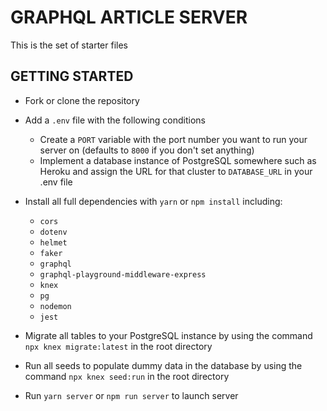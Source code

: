 # GRAPHQL ARTICLE SERVER

This is the set of starter files 

## GETTING STARTED

- Fork or clone the repository
- Add a `.env` file with the following conditions
  - Create a `PORT` variable with the port number you want to run your server on (defaults to `8000` if you don't set anything)
  - Implement a database instance of PostgreSQL somewhere such as Heroku and assign the URL for that cluster to `DATABASE_URL` in your .env file
- Install all full dependencies with `yarn` or `npm install` including:

  - `cors`
  - `dotenv`
  - `helmet`
  - `faker`
  - `graphql`
  - `graphql-playground-middleware-express`
  - `knex`
  - `pg`
  - `nodemon`
  - `jest`

- Migrate all tables to your PostgreSQL instance by using the command `npx knex migrate:latest` in the root directory
- Run all seeds to populate dummy data in the database by using the command `npx knex seed:run` in the root directory
- Run `yarn server` or `npm run server` to launch server
